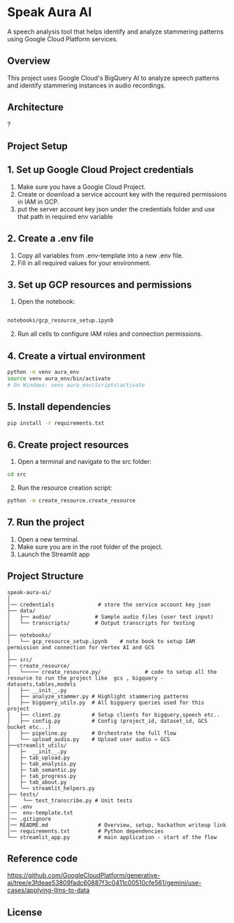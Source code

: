 # Speak Aura AI

A speech analysis tool that helps identify and analyze stammering patterns using Google Cloud Platform services.

## Overview

This project uses Google Cloud's BigQuery AI to analyze speech patterns and identify stammering instances in audio recordings.

## Architecture

?

## Project Setup

## 1. Set up Google Cloud Project credentials

1. Make sure you have a Google Cloud Project.  
2. Create or download a service account key with the required permissions in IAM in GCP.  
3. put the server account key json under the credentials folder and use that path in required env variable

## 2. Create a .env file

1. Copy all variables from .env-template into a new .env file.
2. Fill in all required values for your environment.

## 3. Set up GCP resources and permissions

1. Open the notebook:

``` bash

notebooks/gcp_resource_setup.ipynb

```
2. Run all cells to configure IAM roles and connection permissions.

## 4. Create a virtual environment

``` bash
python -m venv aura_env
source venv aura_env/bin/activate 
# On Windows: venv aura_env\Scripts\activate

```
## 5. Install dependencies

``` bash
pip install -r requirements.txt

```

## 6. Create project resources

1. Open a terminal and navigate to the src folder:

``` bash
cd src
```
2. Run the resource creation script:
``` bash
python -m create_resource.create_resource
```

## 7. Run the project

1. Open a new terminal.
2. Make sure you are in the root folder of the project.
3. Launch the Streamlit app


## Project Structure

```
speak-aura-ai/
│
│── credentials              # store the service account key json
├── data/
│   ├── audio/              # Sample audio files (user test input)
│   └── transcripts/        # Output transcripts for testing
│
├── notebooks/
│   └── gcp_resource_setup.ipynb    # note book to setup IAM permission and connection for Vertex AI and GCS
│
├── src/
├── create_resource/
│   └───── create_resource.py/              # code to setup all the resource to run the project like  gcs , bigquery - datasets,tables,models
│   ├── __init__.py
│   ├── analyze_stammer.py # Highlight stammering patterns
│   ├── bigquery_utils.py  # All bigquery queries used for this project
│   ├── client.py          # Setup clients for bigquery,speech etc..
│   ├── config.py          # Config (project_id, dataset_id, GCS bucket etc...)
│   ├── pipeline.py        # Orchestrate the full flow
│   └── upload_audio.py    # Upload user audio → GCS
├──streamlit_utils/
│   ├─  __init__.py
│   ├─ tab_upload.py
│   ├─ tab_analysis.py
│   ├─ tab_semantic.py
│   ├─ tab_progress.py
│   ├─ tab_about.py
│   └── streamlit_helpers.py 
├── tests/
│    └── test_transcribe.py # Unit tests
│── .env    
│──  env-template.txt    
│── .gitignore    
│── README.md                # Overview, setup, hackathon writeup link
│── requirements.txt         # Python dependencies
└── streamlit_app.py         # main application - start of the flow 

```



## Reference code

 https://github.com/GoogleCloudPlatform/generative-ai/tree/e3fdeae53809fadc60887f3c0411c00510cfe561/gemini/use-cases/applying-llms-to-data


## License

